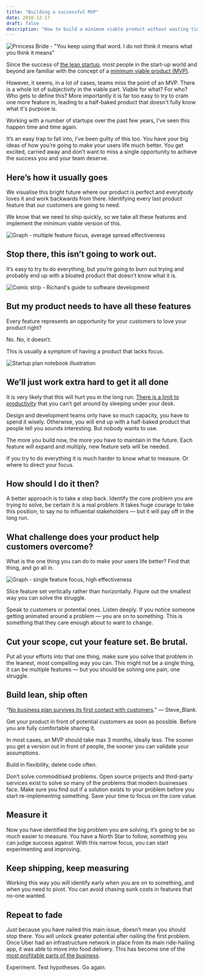 ```yaml
---
title: "Building a successful MVP"
date: 2018-12-17
draft: false
description: "How to build a minimum viable product without wasting time and losing focus."
---
```


![Princess Bride - "You keep using that word. I do not think it means what you think it means"](https://media.giphy.com/media/N7FeGLHjVsDQY/giphy.gif)

Since the success of [the lean startup](http://theleanstartup.com/), most people in the start-up world and beyond are familiar with the concept of a [minimum viable product (MVP)](https://en.wikipedia.org/wiki/Minimum_viable_product).

However, it seems, in a lot of cases, teams miss the point of an MVP. There is a whole lot of subjectivity in the viable part. Viable for what? For who? Who gets to define this? More importantly it is far too easy to try to cram one more feature in, leading to a half-baked product that doesn't fully know what it's purpose is.

Working with a number of startups over the past few years, I’ve seen this happen time and time again.

It’s an easy trap to fall into, I’ve been guilty of this too. You have your big ideas of how you’re going to make your users life much better. You get excited, carried away and don’t want to miss a single opportunity to achieve the success you and your team deserve.

## Here’s how it usually goes

We visualise this bright future where our product is perfect and everybody loves it and work backwards from there. Identifying every last product feature that our customers are going to need.

We know that we need to ship quickly, so we take all these features and implement the minimum viable version of this.

![Graph - multiple feature focus, average spread effectiveness](https://cdn-images-1.medium.com/max/3784/1*MF_0huVIf6iiMX2v_LG1-Q.jpeg)

## Stop there, this isn’t going to work out.

It’s easy to try to do everything, but you’re going to burn out trying and probably end up with a bloated product that doesn’t know what it is.

![Comic strip - Richard's guide to software development](https://cdn-images-1.medium.com/max/2000/1*j7CHoEMd8AFIeCg4zMbaEA.png)

## But my product needs to have all these features

Every feature represents an opportunity for your customers to love your product right?

No. No, it doesn’t.

This is usually a symptom of having a product that lacks focus.

![Startup plan notebook illustration](https://cdn-images-1.medium.com/max/5000/1*AitagZi49OsLi3CDIQUNZg.jpeg)

## We’ll just work extra hard to get it all done

It is very likely that this will hurt you in the long run. [There is a limit to productivity](https://www.slideshare.net/flowtown/rules-of-productivity-2756161) that you can’t get around by sleeping under your desk.

Design and development teams only have so much capacity, you have to spend it wisely. Otherwise, you will end up with a half-baked product that people tell you sounds interesting. But nobody wants to use.

The more you build now, the more you have to maintain in the future. Each feature will expand and multiply, new feature sets will be needed.

If you try to do everything it is much harder to know what to measure. Or where to direct your focus.

## How should I do it then?

A better approach is to take a step back. Identify the core problem you are trying to solve, be certain it is a real problem. It takes huge courage to take this position, to say no to influential stakeholders — but it will pay off in the long run.

## What challenge does your product help customers overcome?

What is the one thing you can do to make your users life better? Find that thing, and go all in.

![Graph - single feature focus, high effectiveness](https://cdn-images-1.medium.com/max/3784/1*Md71N21asxdt2IzPlGA1Vg.jpeg)

Slice feature set vertically rather than horizontally. Figure out the smallest way you can solve the struggle.

Speak to customers or potential ones. Listen deeply. If you notice someone getting animated around a problem — you are on to something. This is something that they care enough about to want to change.

## Cut your scope, cut your feature set. Be brutal.

Put all your efforts into that one thing, make sure you solve that problem in the leanest, most compelling way you can. This might not be a single thing, it can be multiple features — but you should be solving one pain, one struggle.

## Build lean, ship often

“[No business plan survives its first contact with customers](https://en.wikiquote.org/wiki/Steve_Blank).” — Steve_Blank.

Get your product in front of potential customers as soon as possible. Before you are fully comfortable sharing it.

In most cases, an MVP should take max 3 months, ideally less. The sooner you get a version out in front of people, the sooner you can validate your assumptions.

Build in flexibility, delete code often.

Don’t solve commoditised problems. Open source projects and third-party services exist to solve so many of the problems that modern businesses face. Make sure you find out if a solution exists to your problem before you start re-implementing something. Save your time to focus on the core value.

## Measure it

Now you have identified the big problem you are solving, it’s going to be so much easier to measure. You have a North Star to follow, something you can judge success against. With this narrow focus, you can start experimenting and improving.

## Keep shipping, keep measuring

Working this way you will identify early when you are on to something, and when you need to pivot. You can avoid chasing sunk costs in features that no-one wanted.

## Repeat to fade

Just because you have nailed this main issue, doesn’t mean you should stop there. You will unlock greater potential after nailing the first problem. Once Uber had an infrastructure network in place from its main ride-hailing app, it was able to move into food delivery. This has become one of the [most profitable parts of the business](https://www.nytimes.com/2017/09/23/technology/ubereats-food-delivery.html?_r=2).

Experiment. Test hypotheses. Go again.
